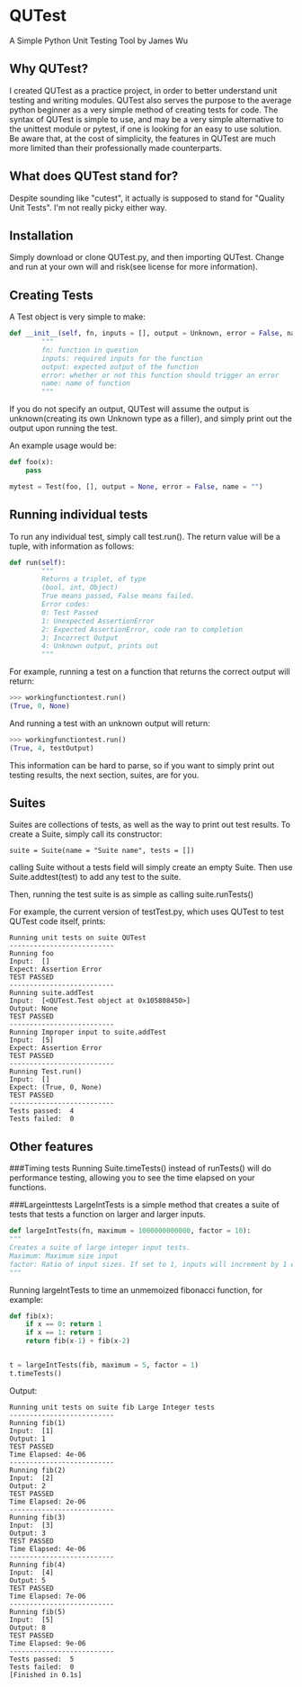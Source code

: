 QUTest
======

A Simple Python Unit Testing Tool by James Wu

Why QUTest?
-----------
I created QUTest as a practice project, in order to better understand unit testing and writing modules. QUTest also serves the purpose to the average python beginner as a very simple method of creating tests for code. The syntax of QUTest is simple to use, and may be a very simple alternative to the unittest module or pytest, if one is looking for an easy to use solution. Be aware that, at the cost of simplicity, the features in QUTest are much more limited than their professionally made counterparts.

What does QUTest stand for?
--------------------------
Despite sounding like "cutest", it actually is supposed to stand for "Quality Unit Tests". I'm not really picky either way.

Installation
------------
Simply download or clone QUTest.py, and then importing QUTest. Change and run at your own will and risk(see license for more information). 


Creating Tests
--------------
A Test object is very simple to make:

```python
def __init__(self, fn, inputs = [], output = Unknown, error = False, name = ""):
		"""
		fn: function in question
		inputs: required inputs for the function
		output: expected output of the function
		error: whether or not this function should trigger an error
		name: name of function
		"""
```
If you do not specify an output, QUTest will assume the output is unknown(creating its own Unknown type as a filler), and simply print out the output upon running the test. 


An example usage would be:
```python
def foo(x):
	pass

mytest = Test(foo, [], output = None, error = False, name = "")
```


Running individual tests
------------------------
To run any individual test, simply call test.run(). The return value will be a tuple, with information as follows:
```python
def run(self):
		"""
		Returns a triplet, of type
		(bool, int, Object)
		True means passed, False means failed. 
		Error codes:
		0: Test Passed
		1: Unexpected AssertionError
		2: Expected AssertionError, code ran to completion
		3: Incorrect Output
		4: Unknown output, prints out
		"""
```
For example, running a test on a function that returns the correct output will return:
```python
>>> workingfunctiontest.run()
(True, 0, None)
```
And running a test with an unknown output will return:
```python
>>> workingfunctiontest.run()
(True, 4, testOutput)
```

This information can be hard to parse, so if you want to simply print out testing results, the next section, suites, are for you.



Suites
------

Suites are collections of tests, as well as the way to print out test results. To create a Suite, simply call its constructor:
```
suite = Suite(name = "Suite name", tests = [])
```
calling Suite without a tests field will simply create an empty Suite. Then use Suite.addtest(test) to add any test to the suite.

Then, running the test suite is as simple as calling suite.runTests()

For example, the current version of testTest.py, which uses QUTest to test QUTest code itself, prints:

```
Running unit tests on suite QUTest
--------------------------
Running foo
Input:  []
Expect: Assertion Error
TEST PASSED
--------------------------
Running suite.addTest
Input:  [<QUTest.Test object at 0x105808450>]
Output: None
TEST PASSED
--------------------------
Running Improper input to suite.addTest
Input:  [5]
Expect: Assertion Error
TEST PASSED
--------------------------
Running Test.run()
Input:  []
Expect: (True, 0, None)
TEST PASSED
--------------------------
Tests passed:  4
Tests failed:  0
```

Other features
--------------

###Timing tests
Running Suite.timeTests() instead of runTests() will do performance testing, allowing you to see the time elapsed on your functions.

###Largeinttests
LargeIntTests is a simple method that creates a suite of tests that tests a function on larger and larger inputs.
```python
def largeIntTests(fn, maximum = 1000000000000, factor = 10): 
"""
Creates a suite of large integer input tests.
Maximum: Maximum size input
factor: Ratio of input sizes. If set to 1, inputs will increment by 1 each time
"""
```
Running largeIntTests to time an unmemoized fibonacci function, for example:

```python
def fib(x):
	if x == 0: return 1
	if x == 1: return 1
	return fib(x-1) + fib(x-2) 


t = largeIntTests(fib, maximum = 5, factor = 1)
t.timeTests()
```

Output:
```
Running unit tests on suite fib Large Integer tests
--------------------------
Running fib(1)
Input:  [1]
Output: 1
TEST PASSED
Time Elapsed: 4e-06
--------------------------
Running fib(2)
Input:  [2]
Output: 2
TEST PASSED
Time Elapsed: 2e-06
--------------------------
Running fib(3)
Input:  [3]
Output: 3
TEST PASSED
Time Elapsed: 4e-06
--------------------------
Running fib(4)
Input:  [4]
Output: 5
TEST PASSED
Time Elapsed: 7e-06
--------------------------
Running fib(5)
Input:  [5]
Output: 8
TEST PASSED
Time Elapsed: 9e-06
--------------------------
Tests passed:  5
Tests failed:  0
[Finished in 0.1s]
```
